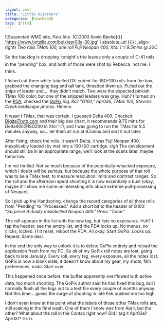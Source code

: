 ```yaml
---
layout: post
title: "Little Disasters"
categories: [GearHead]
tags: [Film]
---
```



![Suspected WMD site, Palo Alto. (C)2003 Kevin Bjorke]({{ 'https://www.botzilla.com/bpix/apr03a-30.jpg' | absolute_url }}){: .align-right}
<i>Two rolls TMax 100, one roll Fuji Neopan 400, Xtol 1::1 9.5mins @ 20C</i>

So the backlog is dropping &#151; tonight's trio leaves only a couple of C-41 rolls in the "pending" box, and both of those were shot by Rebecca &#151; not me. I think.

I fished out three white-labelled DX-coded-for-ISO-100 rolls from the box, grabbed the changing bag and tall tank, threaded them up. Pulled out the snips of leader and.... they didn't match. Two were the expected pinkish TMax 100 color, but one of the snipped leaders was gray. Huh? I turned on the <a href="http://www.handspring.com/products/visorplatinum/index.jhtml?sub_nav_section=Overview&prod_cat_name=Plat">PDA,</a> checked the <a href="http://frontiernet.net/~rlmsmw/gpx_overview.htm">GoPix</a> log. <i>Roll "G100," Apr03b, TMax 100, Stevens Creek landscape photos.</i> Hmmm.
<!--more-->

It wasn't TMax, that was certain. I guessed Delta 400. Checked <a href="http://www.digitaltruth.com/">DigitalTruth.com</a> and their big dev chart. It recommends 9.75 mins for Delta400@ISO200 in Xtol 1::1, and I was going to run the TMax for 9.5 minutes anyway, so... let them all run at 9.5mins and sort it out later.

After fixing, check the rolls. It wasn't Delta, it was Fuji Neopan 400, inexplicably loaded (by me) into a 100 ISO cartidge. *sigh* The development should still be in an appropriate range, we'll look at the scans later, maybe tomorrow.

I'm not thrilled. Not so much because of the potentially-whacked exposure, which I doubt will be serious, but because the whole purpose of that roll was to be a TMax test, to measure resolution limits and contrast ranges. So the roll and the afternoon spent shooting it is now essentially a bust (okay, maybe it'll show me some uninteresting info about extreme pull-processing of Neopan).

So I pick up the Handspring, change the record categories of all three rolls from "Pending" to "Processed." Add a short bit to the header of G100: "<i>Surprise! Actually mislabelled Neopan 400."</i> Press "Done."

The roll appears in the list with the new tag, but lists no exposures. Huh? I tap the header, see the empty list, and the PDA locks up. No menus, no clicks, locked. I hit reset, reboot the PDA. All okay. Start GoPix. Locks up. Repeat. Same deal.

In the end the only way to unlock it is to delete GoPix entirely and reload the application fresh from my PC. So <i>all</i> of my GoPix roll notes are lost, going back to late January. Every roll, every tag, every exposure, all the notes lost. GoPix is now a blank slate, it doesn't know about my gear, my shots, film preferences, nada. Start over.

This happened once before &#151; the buffer apparently overflowed with active data, too much shooting. The GoPix author said he had fixed this bug, but I normally flush all the logs out to a text file every couple of months anyway. Not this time... guess the surge of shooting in late Feb pushed me too high.

I don't even know at this point what the labels of those other TMax rolls are, still soaking in the final wash. One of them I know was from April, but the other? What about the roll in the Contax right now? Did I tag it Apr03e? Apr03f? Grrrr.
